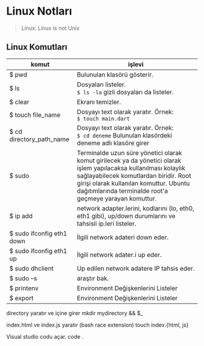 # Linux Notları

> Linux: Linux is not Unix

## Linux Komutları

| komut                    | işlevi                                                       |
| ------------------------ | ------------------------------------------------------------ |
| $ pwd                    | Bulunulan klasörü gösterir.                                  |
| $ ls                     | Dosyaları listeler.<br>```$ ls -la``` gizli dosyaları da listeler. |
| $ clear                  | Ekranı temizler.                                             |
| $ touch file_name       | Dosyayı text olarak yaratır. Örnek:<br>``$ touch main.dart`` |
| $ cd directory_path_name | Dosyayı text olarak yaratır. Örnek:<br/>``$ cd deneme`` Bulunulan klasördeki deneme adlı klasöre girer |
| $ sudo                   | Terminalde uzun süre yönetici olarak komut girilecek ya da yönetici olarak işlem yapılacaksa kullanılması kolaylık sağlayabilecek komutlardan biridir. Root girişi olarak kullanılan komuttur. Ubuntu dağıtımlarında terminalde root'a geçmeye yarayan komuttur.|
| $ ip add | network adapter.lerini, kodlarını (lo, eth0, eth1 gibi), up/down durumlarını ve tahsisli ip.leri listeler. |
| $ sudo ifconfig eth1 down | İlgili network adateri down eder.                         |
| $ sudo ifconfig eth1 up | İlgili network adater.i up eder. |
| $ sudo dhclient | Up edilen network adatere IP tahsis eder. |
| $ sudo –s | araştır bak. |
| $ printenv | Environment Değişkenlerini Listeler |
| $ export | Environment Değişkenlerini Listeler |

directory yaratır ve içine girer
mkdir mydirectory && $_

index.html ve index.js yaratır (bash race extension)
touch index.{html, js}

Visual studio codu açar.
code .


